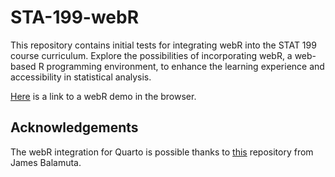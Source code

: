 # STA-199-webR

This repository contains initial tests for integrating webR into the STAT 199 course curriculum. Explore the possibilities of incorporating webR, a web-based R programming environment, to enhance the learning experience and accessibility in statistical analysis.

[Here](webr-demo.html) is a link to a webR demo in the browser.

## Acknowledgements

The webR integration for Quarto is possible thanks to [this](https://github.com/coatless/quarto-webr) repository from James Balamuta.
